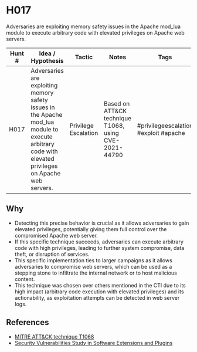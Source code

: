 # H017
Adversaries are exploiting memory safety issues in the Apache mod_lua module to execute arbitrary code with elevated privileges on Apache web servers.

| Hunt #       | Idea / Hypothesis                                                      | Tactic         | Notes                                      | Tags                           | Submitter                                   |
|--------------|-------------------------------------------------------------------------|----------------|--------------------------------------------|--------------------------------|---------------------------------------------|
| H017    | Adversaries are exploiting memory safety issues in the Apache mod_lua module to execute arbitrary code with elevated privileges on Apache web servers. | Privilege Escalation | Based on ATT&CK technique T1068, using CVE-2021-44790 | #privilegeescalation #exploit #apache | [hearth-auto-intel](https://github.com/THORCollective/HEARTH) |

## Why
- Detecting this precise behavior is crucial as it allows adversaries to gain elevated privileges, potentially giving them full control over the compromised Apache web server.
- If this specific technique succeeds, adversaries can execute arbitrary code with high privileges, leading to further system compromise, data theft, or disruption of services.
- This specific implementation ties to larger campaigns as it allows adversaries to compromise web servers, which can be used as a stepping stone to infiltrate the internal network or to host malicious content.
- This technique was chosen over others mentioned in the CTI due to its high impact (arbitrary code execution with elevated privileges) and its actionability, as exploitation attempts can be detected in web server logs.

## References
- [MITRE ATT&CK technique T1068](https://attack.mitre.org/techniques/T1068/)
- [Security Vulnerabilities Study in Software Extensions and Plugins](https://eunomia.dev/blog/2025/02/10/security-vulnerabilities-study-in-software-extensions-and-plugins/)
